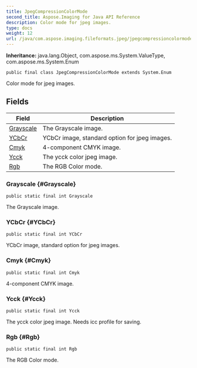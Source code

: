 ```yaml
---
title: JpegCompressionColorMode
second_title: Aspose.Imaging for Java API Reference
description: Color mode for jpeg images.
type: docs
weight: 12
url: /java/com.aspose.imaging.fileformats.jpeg/jpegcompressioncolormode/
---
```

**Inheritance:**
java.lang.Object, com.aspose.ms.System.ValueType, com.aspose.ms.System.Enum
```
public final class JpegCompressionColorMode extends System.Enum
```

Color mode for jpeg images.
## Fields

| Field | Description |
| --- | --- |
| [Grayscale](#Grayscale) | The Grayscale image. |
| [YCbCr](#YCbCr) | YCbCr image, standard option for jpeg images. |
| [Cmyk](#Cmyk) | 4-component CMYK image. |
| [Ycck](#Ycck) | The ycck color jpeg image. |
| [Rgb](#Rgb) | The RGB Color mode. |
### Grayscale {#Grayscale}
```
public static final int Grayscale
```


The Grayscale image.

### YCbCr {#YCbCr}
```
public static final int YCbCr
```


YCbCr image, standard option for jpeg images.

### Cmyk {#Cmyk}
```
public static final int Cmyk
```


4-component CMYK image.

### Ycck {#Ycck}
```
public static final int Ycck
```


The ycck color jpeg image. Needs icc profile for saving.

### Rgb {#Rgb}
```
public static final int Rgb
```


The RGB Color mode.

